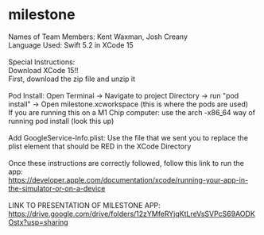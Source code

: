# milestone

Names of Team Members: Kent Waxman, Josh Creany
<br/>
Language Used: Swift 5.2 in XCode 15
<br/>
<br/>
Special Instructions:
<br/>
Download XCode 15!!
<br/>
First, download the zip file and unzip it
<br/>
<br/>
Pod Install: Open Terminal -> Navigate to project Directory -> run "pod install" -> Open milestone.xcworkspace (this is where the pods are used)
<br/>
If you are running this on a M1 Chip computer: use the arch -x86_64 way of running pod install (look this up)
<br/>
<br/>
Add GoogleService-Info.plist: Use the file that we sent you to replace the plist element that should be RED in the XCode Directory
<br/>
<br/>
Once these instructions are correctly followed, follow this link to run the app:
<br/>
https://developer.apple.com/documentation/xcode/running-your-app-in-the-simulator-or-on-a-device
<br />
<br />
LINK TO PRESENTATION OF MILESTONE APP: https://drive.google.com/drive/folders/12zYMfeRYjqKtLreVsSVPcS69AODKOstx?usp=sharing
